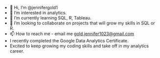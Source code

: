 - 👋 Hi, I’m @jennifergold1
- 👀 I’m interested in analytics.
- 🌱 I’m currently learning SQL, R, Tableau.
- 💞️ I’m looking to collaborate on projects that will grow my skills in SQL or R.
- 📫 How to reach me - email me gold.jennifer1023@gmail.com
- I recently completed the Google Data Analytics Certificate.
- Excited to keep growing my coding skills and take off in my analytics career.

<!---
jennifergold1/jennifergold1 is a ✨ special ✨ repository because its `README.md` (this file) appears on your GitHub profile.
You can click the Preview link to take a look at your changes.
--->
